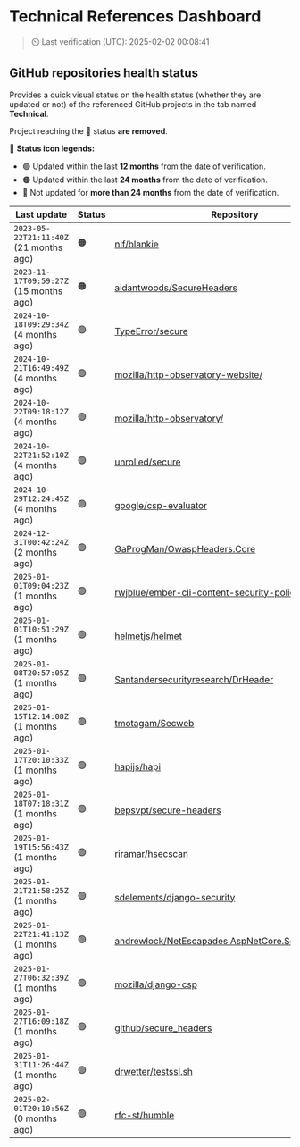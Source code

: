 
# Technical References Dashboard

> :timer_clock: Last verification (UTC): 2025-02-02 00:08:41

## GitHub repositories health status

Provides a quick visual status on the health status (whether they are updated or not) of the referenced GitHub projects in the tab named **Technical**.

Project reaching the :red_circle: status **are removed**.

:speech_balloon: **Status icon legends:**

* :green_circle: Updated within the last **12 months** from the date of verification.
* :orange_circle: Updated within the last **24 months** from the date of verification.
* :red_circle: Not updated for **more than 24 months** from the date of verification.

| Last update | Status | Repository |
| --- | --- | --- |
| `2023-05-22T21:11:40Z` (21 months ago) | :orange_circle: | [nlf/blankie](https://github.com/nlf/blankie) |
| `2023-11-17T09:59:27Z` (15 months ago) | :orange_circle: | [aidantwoods/SecureHeaders](https://github.com/aidantwoods/SecureHeaders) |
| `2024-10-18T09:29:34Z` (4 months ago) | :green_circle: | [TypeError/secure](https://github.com/TypeError/secure) |
| `2024-10-21T16:49:49Z` (4 months ago) | :green_circle: | [mozilla/http-observatory-website/](https://github.com/mozilla/http-observatory-website/) |
| `2024-10-22T09:18:12Z` (4 months ago) | :green_circle: | [mozilla/http-observatory/](https://github.com/mozilla/http-observatory/) |
| `2024-10-22T21:52:10Z` (4 months ago) | :green_circle: | [unrolled/secure](https://github.com/unrolled/secure) |
| `2024-10-29T12:24:45Z` (4 months ago) | :green_circle: | [google/csp-evaluator](https://github.com/google/csp-evaluator) |
| `2024-12-31T00:42:24Z` (2 months ago) | :green_circle: | [GaProgMan/OwaspHeaders.Core](https://github.com/GaProgMan/OwaspHeaders.Core) |
| `2025-01-01T09:04:23Z` (1 months ago) | :green_circle: | [rwjblue/ember-cli-content-security-policy/](https://github.com/rwjblue/ember-cli-content-security-policy/) |
| `2025-01-01T10:51:29Z` (1 months ago) | :green_circle: | [helmetjs/helmet](https://github.com/helmetjs/helmet) |
| `2025-01-08T20:57:05Z` (1 months ago) | :green_circle: | [Santandersecurityresearch/DrHeader](https://github.com/Santandersecurityresearch/DrHeader) |
| `2025-01-15T12:14:08Z` (1 months ago) | :green_circle: | [tmotagam/Secweb](https://github.com/tmotagam/Secweb) |
| `2025-01-17T20:10:33Z` (1 months ago) | :green_circle: | [hapijs/hapi](https://github.com/hapijs/hapi) |
| `2025-01-18T07:18:31Z` (1 months ago) | :green_circle: | [bepsvpt/secure-headers](https://github.com/bepsvpt/secure-headers) |
| `2025-01-19T15:56:43Z` (1 months ago) | :green_circle: | [riramar/hsecscan](https://github.com/riramar/hsecscan) |
| `2025-01-21T21:58:25Z` (1 months ago) | :green_circle: | [sdelements/django-security](https://github.com/sdelements/django-security) |
| `2025-01-22T21:41:13Z` (1 months ago) | :green_circle: | [andrewlock/NetEscapades.AspNetCore.SecurityHeaders](https://github.com/andrewlock/NetEscapades.AspNetCore.SecurityHeaders) |
| `2025-01-27T06:32:39Z` (1 months ago) | :green_circle: | [mozilla/django-csp](https://github.com/mozilla/django-csp) |
| `2025-01-27T16:09:18Z` (1 months ago) | :green_circle: | [github/secure_headers](https://github.com/github/secure_headers) |
| `2025-01-31T11:26:44Z` (1 months ago) | :green_circle: | [drwetter/testssl.sh](https://github.com/drwetter/testssl.sh) |
| `2025-02-01T20:10:56Z` (0 months ago) | :green_circle: | [rfc-st/humble](https://github.com/rfc-st/humble) |

